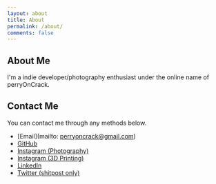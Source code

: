```yaml
---
layout: about
title: About
permalink: /about/
comments: false
---
```


## About Me

I'm a indie developer/photography enthusiast under the online name of perryOnCrack.

## Contact Me

You can contact me through any methods below.

- [Email](mailto: perryoncrack@gmail.com)
- [GitHub](https://github.com/perryOnCrack)
- [Instagram (Photography)](https://www.instagram.com/perryoncrack/)
- [Instagram (3D Printing)](https://www.instagram.com/methlabjerry/)
- [LinkedIn](https://www.linkedin.com/in/%E6%9F%8F%E7%91%9C-%E7%9B%A7-8a9726217/)
- [Twitter (shitpost only)](https://twitter.com/perryOnCrack)
